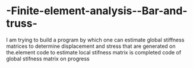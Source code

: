 # -Finite-element-analysis--Bar-and-truss-
I am trying to build a program by which one can estimate global stiffness matrices to determine displacement and stress that are generated on the.element
code to estimate local stifness matrix is completed
code of global stifness matrix on progress
